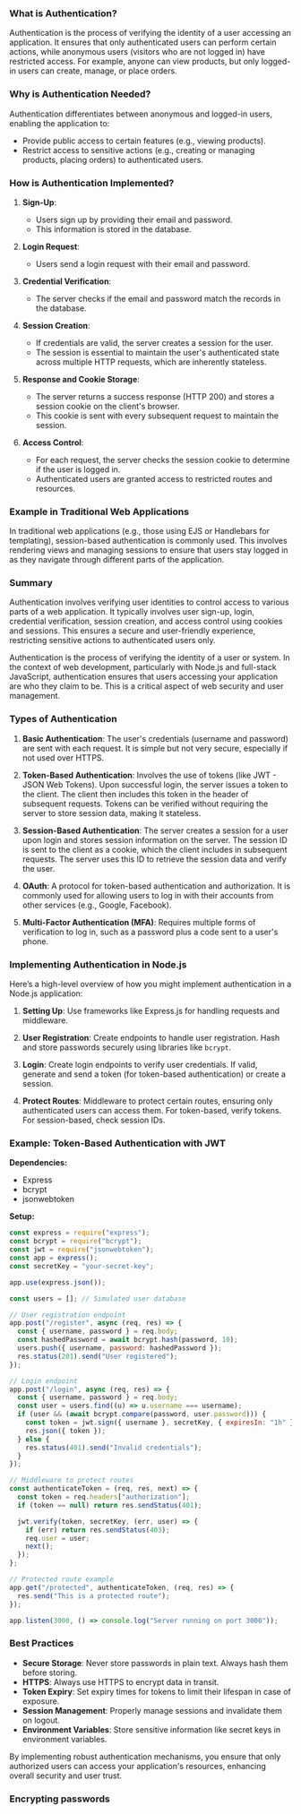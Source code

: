 ### What is Authentication?

Authentication is the process of verifying the identity of a user accessing an application. It ensures that only authenticated users can perform certain actions, while anonymous users (visitors who are not logged in) have restricted access. For example, anyone can view products, but only logged-in users can create, manage, or place orders.

### Why is Authentication Needed?

Authentication differentiates between anonymous and logged-in users, enabling the application to:

- Provide public access to certain features (e.g., viewing products).
- Restrict access to sensitive actions (e.g., creating or managing products, placing orders) to authenticated users.

### How is Authentication Implemented?

1. **Sign-Up**:

   - Users sign up by providing their email and password.
   - This information is stored in the database.

2. **Login Request**:

   - Users send a login request with their email and password.

3. **Credential Verification**:

   - The server checks if the email and password match the records in the database.

4. **Session Creation**:

   - If credentials are valid, the server creates a session for the user.
   - The session is essential to maintain the user's authenticated state across multiple HTTP requests, which are inherently stateless.

5. **Response and Cookie Storage**:

   - The server returns a success response (HTTP 200) and stores a session cookie on the client's browser.
   - This cookie is sent with every subsequent request to maintain the session.

6. **Access Control**:
   - For each request, the server checks the session cookie to determine if the user is logged in.
   - Authenticated users are granted access to restricted routes and resources.

### Example in Traditional Web Applications

In traditional web applications (e.g., those using EJS or Handlebars for templating), session-based authentication is commonly used. This involves rendering views and managing sessions to ensure that users stay logged in as they navigate through different parts of the application.

### Summary

Authentication involves verifying user identities to control access to various parts of a web application. It typically involves user sign-up, login, credential verification, session creation, and access control using cookies and sessions. This ensures a secure and user-friendly experience, restricting sensitive actions to authenticated users only.

Authentication is the process of verifying the identity of a user or system. In the context of web development, particularly with Node.js and full-stack JavaScript, authentication ensures that users accessing your application are who they claim to be. This is a critical aspect of web security and user management.

### Types of Authentication

1. **Basic Authentication**: The user's credentials (username and password) are sent with each request. It is simple but not very secure, especially if not used over HTTPS.

2. **Token-Based Authentication**: Involves the use of tokens (like JWT - JSON Web Tokens). Upon successful login, the server issues a token to the client. The client then includes this token in the header of subsequent requests. Tokens can be verified without requiring the server to store session data, making it stateless.

3. **Session-Based Authentication**: The server creates a session for a user upon login and stores session information on the server. The session ID is sent to the client as a cookie, which the client includes in subsequent requests. The server uses this ID to retrieve the session data and verify the user.

4. **OAuth**: A protocol for token-based authentication and authorization. It is commonly used for allowing users to log in with their accounts from other services (e.g., Google, Facebook).

5. **Multi-Factor Authentication (MFA)**: Requires multiple forms of verification to log in, such as a password plus a code sent to a user's phone.

### Implementing Authentication in Node.js

Here’s a high-level overview of how you might implement authentication in a Node.js application:

1. **Setting Up**: Use frameworks like Express.js for handling requests and middleware.

2. **User Registration**: Create endpoints to handle user registration. Hash and store passwords securely using libraries like `bcrypt`.

3. **Login**: Create login endpoints to verify user credentials. If valid, generate and send a token (for token-based authentication) or create a session.

4. **Protect Routes**: Middleware to protect certain routes, ensuring only authenticated users can access them. For token-based, verify tokens. For session-based, check session IDs.

### Example: Token-Based Authentication with JWT

**Dependencies:**

- Express
- bcrypt
- jsonwebtoken

**Setup:**

```javascript
const express = require("express");
const bcrypt = require("bcrypt");
const jwt = require("jsonwebtoken");
const app = express();
const secretKey = "your-secret-key";

app.use(express.json());

const users = []; // Simulated user database

// User registration endpoint
app.post("/register", async (req, res) => {
  const { username, password } = req.body;
  const hashedPassword = await bcrypt.hash(password, 10);
  users.push({ username, password: hashedPassword });
  res.status(201).send("User registered");
});

// Login endpoint
app.post("/login", async (req, res) => {
  const { username, password } = req.body;
  const user = users.find((u) => u.username === username);
  if (user && (await bcrypt.compare(password, user.password))) {
    const token = jwt.sign({ username }, secretKey, { expiresIn: "1h" });
    res.json({ token });
  } else {
    res.status(401).send("Invalid credentials");
  }
});

// Middleware to protect routes
const authenticateToken = (req, res, next) => {
  const token = req.headers["authorization"];
  if (token == null) return res.sendStatus(401);

  jwt.verify(token, secretKey, (err, user) => {
    if (err) return res.sendStatus(403);
    req.user = user;
    next();
  });
};

// Protected route example
app.get("/protected", authenticateToken, (req, res) => {
  res.send("This is a protected route");
});

app.listen(3000, () => console.log("Server running on port 3000"));
```

### Best Practices

- **Secure Storage**: Never store passwords in plain text. Always hash them before storing.
- **HTTPS**: Always use HTTPS to encrypt data in transit.
- **Token Expiry**: Set expiry times for tokens to limit their lifespan in case of exposure.
- **Session Management**: Properly manage sessions and invalidate them on logout.
- **Environment Variables**: Store sensitive information like secret keys in environment variables.

By implementing robust authentication mechanisms, you ensure that only authorized users can access your application's resources, enhancing overall security and user trust.

### Encrypting passwords

